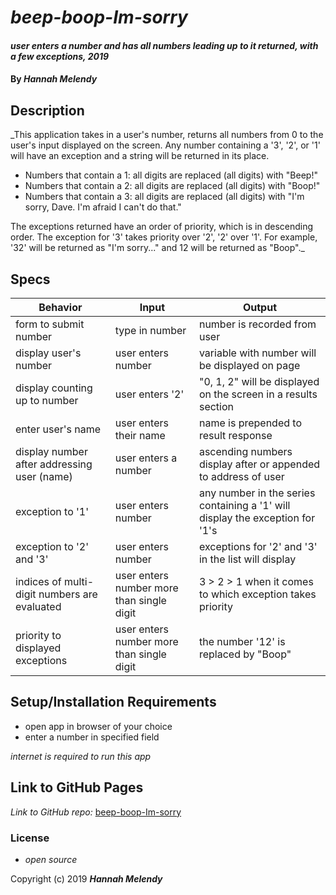 # _beep-boop-Im-sorry_

#### _user enters a number and has all numbers leading up to it returned, with a few exceptions, 2019_

#### By _**Hannah Melendy**_

## Description

_This application takes in a user's number, returns all numbers from 0 to the user's input displayed on the screen. Any number containing a '3', '2', or '1' will have an exception and a string will be returned in its place.
 * Numbers that contain a 1: all digits are replaced (all digits) with "Beep!"
 * Numbers that contain a 2: all digits are replaced (all digits) with "Boop!"
 * Numbers that contain a 3: all digits are replaced (all digits) with "I'm sorry, Dave. I'm afraid I can't do that."

The exceptions returned have an order of priority, which is in descending order. The exception for '3' takes priority over '2', '2' over '1'. For example, '32' will be returned as "I'm sorry..." and 12 will be returned as "Boop"._

## Specs

| Behavior | Input | Output |
| ---- | ---- | ---- |
| form to submit number | type in number | number is recorded from user |
| display user's number | user enters number | variable with number will be displayed on page |
| display counting up to number| user enters '2'| "0, 1, 2" will be displayed on the screen in a results section |
| enter user's name | user enters their name | name is prepended to result response |
| display number after addressing user (name) | user enters a number | ascending numbers display after or appended to address of user |
| exception to '1' | user enters number | any number in the series containing a '1' will display the exception for '1's |
| exception to '2' and '3'| user enters number | exceptions for '2' and '3' in the list will display |
| indices of multi-digit numbers are evaluated | user enters number more than single digit | 3 > 2 > 1 when it comes to which exception takes priority
| priority to displayed exceptions | user enters number more than single digit | the number '12' is replaced by "Boop" |


## Setup/Installation Requirements

* open app in browser of your choice
* enter a number in specified field

_internet is required to run this app_

## Link to GitHub Pages

_Link to GitHub repo:_
[beep-boop-Im-sorry](https://github.com/H-Len/beep-boop-Im-sorry.git)


### License

* _open source_

Copyright (c) 2019 **_Hannah Melendy_**

